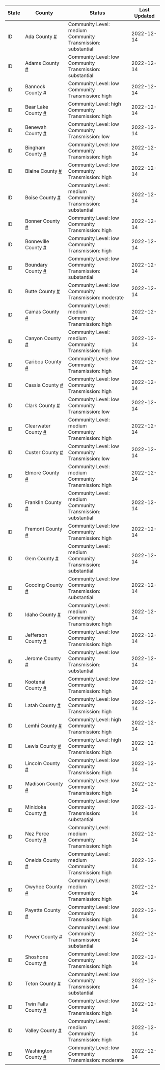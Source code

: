 State | County | Status | Last Updated
--- | --- | --- | --- 
ID | Ada County <a href="#ada_county">#</a> | <a name="ada_county"></a>Community Level: medium<br/>Community Transmission: substantial | 2022-12-14
ID | Adams County <a href="#adams_county">#</a> | <a name="adams_county"></a>Community Level: low<br/>Community Transmission: substantial | 2022-12-14
ID | Bannock County <a href="#bannock_county">#</a> | <a name="bannock_county"></a>Community Level: low<br/>Community Transmission: high | 2022-12-14
ID | Bear Lake County <a href="#bear_lake_county">#</a> | <a name="bear_lake_county"></a>Community Level: high<br/>Community Transmission: high | 2022-12-14
ID | Benewah County <a href="#benewah_county">#</a> | <a name="benewah_county"></a>Community Level: low<br/>Community Transmission: low | 2022-12-14
ID | Bingham County <a href="#bingham_county">#</a> | <a name="bingham_county"></a>Community Level: low<br/>Community Transmission: high | 2022-12-14
ID | Blaine County <a href="#blaine_county">#</a> | <a name="blaine_county"></a>Community Level: low<br/>Community Transmission: high | 2022-12-14
ID | Boise County <a href="#boise_county">#</a> | <a name="boise_county"></a>Community Level: medium<br/>Community Transmission: substantial | 2022-12-14
ID | Bonner County <a href="#bonner_county">#</a> | <a name="bonner_county"></a>Community Level: low<br/>Community Transmission: high | 2022-12-14
ID | Bonneville County <a href="#bonneville_county">#</a> | <a name="bonneville_county"></a>Community Level: low<br/>Community Transmission: high | 2022-12-14
ID | Boundary County <a href="#boundary_county">#</a> | <a name="boundary_county"></a>Community Level: low<br/>Community Transmission: substantial | 2022-12-14
ID | Butte County <a href="#butte_county">#</a> | <a name="butte_county"></a>Community Level: low<br/>Community Transmission: moderate | 2022-12-14
ID | Camas County <a href="#camas_county">#</a> | <a name="camas_county"></a>Community Level: medium<br/>Community Transmission: high | 2022-12-14
ID | Canyon County <a href="#canyon_county">#</a> | <a name="canyon_county"></a>Community Level: medium<br/>Community Transmission: high | 2022-12-14
ID | Caribou County <a href="#caribou_county">#</a> | <a name="caribou_county"></a>Community Level: low<br/>Community Transmission: high | 2022-12-14
ID | Cassia County <a href="#cassia_county">#</a> | <a name="cassia_county"></a>Community Level: low<br/>Community Transmission: high | 2022-12-14
ID | Clark County <a href="#clark_county">#</a> | <a name="clark_county"></a>Community Level: low<br/>Community Transmission: low | 2022-12-14
ID | Clearwater County <a href="#clearwater_county">#</a> | <a name="clearwater_county"></a>Community Level: medium<br/>Community Transmission: high | 2022-12-14
ID | Custer County <a href="#custer_county">#</a> | <a name="custer_county"></a>Community Level: low<br/>Community Transmission: low | 2022-12-14
ID | Elmore County <a href="#elmore_county">#</a> | <a name="elmore_county"></a>Community Level: medium<br/>Community Transmission: high | 2022-12-14
ID | Franklin County <a href="#franklin_county">#</a> | <a name="franklin_county"></a>Community Level: medium<br/>Community Transmission: substantial | 2022-12-14
ID | Fremont County <a href="#fremont_county">#</a> | <a name="fremont_county"></a>Community Level: low<br/>Community Transmission: high | 2022-12-14
ID | Gem County <a href="#gem_county">#</a> | <a name="gem_county"></a>Community Level: medium<br/>Community Transmission: substantial | 2022-12-14
ID | Gooding County <a href="#gooding_county">#</a> | <a name="gooding_county"></a>Community Level: low<br/>Community Transmission: substantial | 2022-12-14
ID | Idaho County <a href="#idaho_county">#</a> | <a name="idaho_county"></a>Community Level: medium<br/>Community Transmission: high | 2022-12-14
ID | Jefferson County <a href="#jefferson_county">#</a> | <a name="jefferson_county"></a>Community Level: low<br/>Community Transmission: high | 2022-12-14
ID | Jerome County <a href="#jerome_county">#</a> | <a name="jerome_county"></a>Community Level: low<br/>Community Transmission: substantial | 2022-12-14
ID | Kootenai County <a href="#kootenai_county">#</a> | <a name="kootenai_county"></a>Community Level: low<br/>Community Transmission: high | 2022-12-14
ID | Latah County <a href="#latah_county">#</a> | <a name="latah_county"></a>Community Level: low<br/>Community Transmission: high | 2022-12-14
ID | Lemhi County <a href="#lemhi_county">#</a> | <a name="lemhi_county"></a>Community Level: high<br/>Community Transmission: high | 2022-12-14
ID | Lewis County <a href="#lewis_county">#</a> | <a name="lewis_county"></a>Community Level: high<br/>Community Transmission: high | 2022-12-14
ID | Lincoln County <a href="#lincoln_county">#</a> | <a name="lincoln_county"></a>Community Level: low<br/>Community Transmission: high | 2022-12-14
ID | Madison County <a href="#madison_county">#</a> | <a name="madison_county"></a>Community Level: low<br/>Community Transmission: high | 2022-12-14
ID | Minidoka County <a href="#minidoka_county">#</a> | <a name="minidoka_county"></a>Community Level: low<br/>Community Transmission: substantial | 2022-12-14
ID | Nez Perce County <a href="#nez_perce_county">#</a> | <a name="nez_perce_county"></a>Community Level: medium<br/>Community Transmission: high | 2022-12-14
ID | Oneida County <a href="#oneida_county">#</a> | <a name="oneida_county"></a>Community Level: medium<br/>Community Transmission: high | 2022-12-14
ID | Owyhee County <a href="#owyhee_county">#</a> | <a name="owyhee_county"></a>Community Level: medium<br/>Community Transmission: high | 2022-12-14
ID | Payette County <a href="#payette_county">#</a> | <a name="payette_county"></a>Community Level: low<br/>Community Transmission: high | 2022-12-14
ID | Power County <a href="#power_county">#</a> | <a name="power_county"></a>Community Level: low<br/>Community Transmission: substantial | 2022-12-14
ID | Shoshone County <a href="#shoshone_county">#</a> | <a name="shoshone_county"></a>Community Level: low<br/>Community Transmission: high | 2022-12-14
ID | Teton County <a href="#teton_county">#</a> | <a name="teton_county"></a>Community Level: low<br/>Community Transmission: substantial | 2022-12-14
ID | Twin Falls County <a href="#twin_falls_county">#</a> | <a name="twin_falls_county"></a>Community Level: low<br/>Community Transmission: high | 2022-12-14
ID | Valley County <a href="#valley_county">#</a> | <a name="valley_county"></a>Community Level: medium<br/>Community Transmission: high | 2022-12-14
ID | Washington County <a href="#washington_county">#</a> | <a name="washington_county"></a>Community Level: low<br/>Community Transmission: moderate | 2022-12-14
